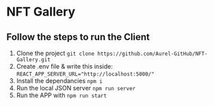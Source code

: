# NFT Gallery

## Follow the steps to run the Client

1.  Clone the project `git clone https://github.com/Aurel-GitHub/NFT-Gallery.git`<br>
2.  Create .env file & write this inside: `REACT_APP_SERVER_URL="http://localhost:5000/"`<br>
3.  Install the dependancies `npm i`<br>
4.  Run the local JSON server `npm run server`<br>
5.  Run the APP with `npm run start`<br>
